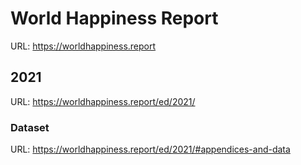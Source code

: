 # World Happiness Report
URL: https://worldhappiness.report

## 2021 
URL: https://worldhappiness.report/ed/2021/

### Dataset
URL: https://worldhappiness.report/ed/2021/#appendices-and-data
